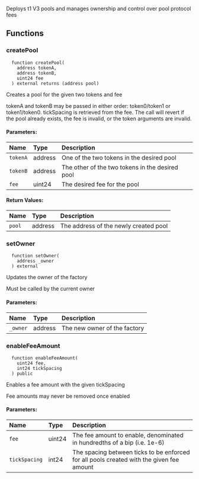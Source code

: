 Deploys t1 V3 pools and manages ownership and control over pool protocol fees

## Functions

### createPool

```solidity
  function createPool(
    address tokenA,
    address tokenB,
    uint24 fee
  ) external returns (address pool)
```

Creates a pool for the given two tokens and fee

tokenA and tokenB may be passed in either order: token0/token1 or token1/token0. tickSpacing is retrieved
from the fee. The call will revert if the pool already exists, the fee is invalid, or the token arguments
are invalid.

#### Parameters:

| Name     | Type    | Description                                     |
| :------- | :------ | :---------------------------------------------- |
| `tokenA` | address | One of the two tokens in the desired pool       |
| `tokenB` | address | The other of the two tokens in the desired pool |
| `fee`    | uint24  | The desired fee for the pool                    |

#### Return Values:

| Name   | Type    | Description                           |
| :----- | :------ | :------------------------------------ |
| `pool` | address | The address of the newly created pool |

### setOwner

```solidity
  function setOwner(
    address _owner
  ) external
```

Updates the owner of the factory

Must be called by the current owner

#### Parameters:

| Name     | Type    | Description                  |
| :------- | :------ | :--------------------------- |
| `_owner` | address | The new owner of the factory |

### enableFeeAmount

```solidity
  function enableFeeAmount(
    uint24 fee,
    int24 tickSpacing
  ) public
```

Enables a fee amount with the given tickSpacing

Fee amounts may never be removed once enabled

#### Parameters:

| Name          | Type   | Description                                                                              |
| :------------ | :----- | :--------------------------------------------------------------------------------------- |
| `fee`         | uint24 | The fee amount to enable, denominated in hundredths of a bip (i.e. 1e-6)                 |
| `tickSpacing` | int24  | The spacing between ticks to be enforced for all pools created with the given fee amount |
